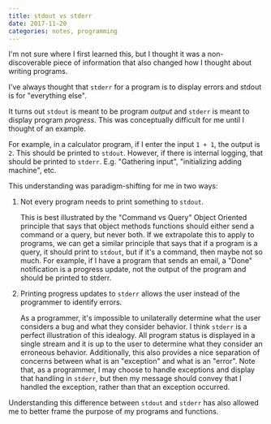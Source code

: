 ```yaml
---
title: stdout vs stderr
date: 2017-11-20
categories: notes, programming
---
```


I'm not sure where I first learned this, but I thought it was a non-discoverable piece of information
that also changed how I thought about writing programs.

I've always thought that `stderr` for a program is to display errors and stdout is for "everything
else".

It turns out `stdout` is meant to be program *output* and `stderr` is meant to display program
*progress*. This was conceptually difficult for me until I thought of an example.

For example, in a calculator program, if I enter the input `1 + 1`, the output is `2`. This should
be printed to `stdout`. However, if there is internal logging, that should be printed to `stderr`.
E.g. "Gathering input", "initializing adding machine", etc.

This understanding was paradigm-shifting for me in two ways:

1. Not every program needs to print something to `stdout`.

    This is best illustrated by the "Command vs Query" Object Oriented principle that says that
    object methods functions should either send a command or a query, but never both. If we extrapolate
    this to apply to programs, we can get a similar principle that says that if a program is a
    query, it should print to `stdout`, but if it's a command, then maybe not so much. For example,
    if I have a program that sends an email, a "Done" notification is a progress update, not the
    output of the program and should be printed to stderr.

1. Printing progress updates to `stderr` allows the user instead of the programmer to identify errors.

    As a programmer, it's impossible to unilaterally determine what the user considers a bug and what
    they consider behavior. I think `stderr` is a perfect illustration of this idealogy. All program
    status is displayed in a single stream and it is up to the user to determine what they consider
    an erroneous behavior. Additionally, this also provides a nice separation of concerns between
    what is an "exception" and what is an "error". Note that, as a programmer, I may choose to handle
    exceptions and display that handling in `stderr`, but then my message should convey that I
    handled the exception, rather than that an exception occurred.

Understanding this difference between `stdout` and `stderr` has also allowed me to better frame the
purpose of my programs and functions.
